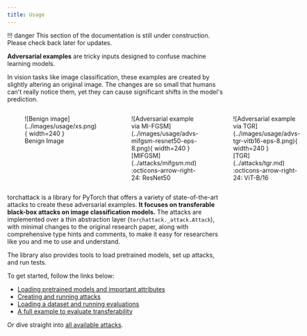 ```yaml
---
title: Usage
---
```


!!! danger
    This section of the documentation is still under construction. Please check back later for updates.

**Adversarial examples** are tricky inputs designed to confuse machine learning models.

In vision tasks like image classification, these examples are created by slightly altering an original image. The changes are so small that humans can't really notice them, yet they can cause significant shifts in the model's prediction.

<div markdown style="display: flex; justify-content: space-around;">
<figure markdown="span">
    ![Benign image](../images/usage/xs.png){ width=240 }
    <figcaption>Benign Image</figcaption>
</figure>
<figure markdown="span">
    ![Adversarial example via MI-FGSM](../images/usage/advs-mifgsm-resnet50-eps-8.png){ width=240 }
    <figcaption markdown>[MIFGSM](../attacks/mifgsm.md) :octicons-arrow-right-24: ResNet50</figcaption>
</figure>
<figure markdown="span">
    ![Adversarial example via TGR](../images/usage/advs-tgr-vitb16-eps-8.png){ width=240 }
    <figcaption markdown>[TGR](../attacks/tgr.md) :octicons-arrow-right-24: ViT-B/16</figcaption>
</figure>
</div>

torchattack is a library for PyTorch that offers a variety of state-of-the-art attacks to create these adversarial examples. **It focuses on transferable black-box attacks on image classification models.** The attacks are implemented over a thin abstraction layer (`torchattack._attack.Attack`), with minimal changes to the original research paper, along with comprehensive type hints and comments, to make it easy for researchers like you and me to use and understand.

The library also provides tools to load pretrained models, set up attacks, and run tests.

To get started, follow the links below:

- [Loading pretrained models and important attributes](./attack-model.md)
- [Creating and running attacks](./attack-creation.md)
- [Loading a dataset and running evaluations](./attack-evaluation.md)
- [A full example to evaluate transferability](./runner.md)

Or dive straight into [all available attacks](../attacks/index.md).
